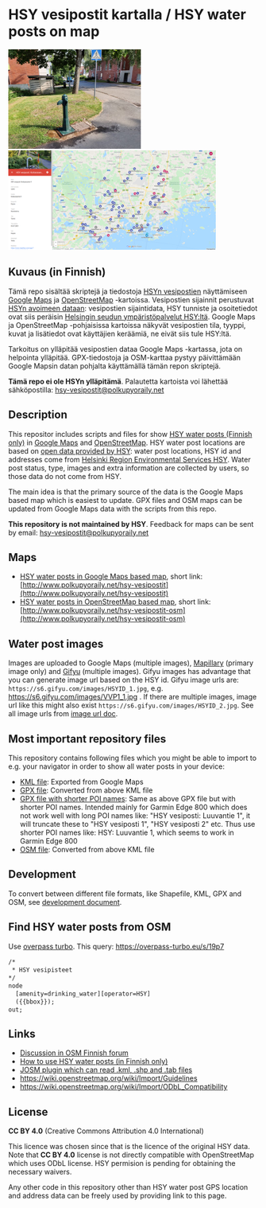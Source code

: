# HSY vesipostit kartalla / HSY water posts on map

<kbd><img src="images/promo/water-post-helsinki.jpg" alt="Vesiposti Helsingissä" height="200" /></kbd> <kbd><img src="images/promo/google-maps-screenshot.png" alt="Google Maps" height="200" /></kbd> 

## Kuvaus (in Finnish)

Tämä repo sisältää skriptejä ja tiedostoja [HSYn vesipostien](http://www.polkupyoraily.net/wiki/Vesipostit) näyttämiseen [Google Maps](https://www.google.com/maps/d/viewer?mid=1WeNhhtc9n4ypJ_X3bz5KpLppR5JNsk9A&usp=sharing) ja [OpenStreetMap](https://umap.openstreetmap.fr/fi/map/hsy-vesipostit_635042#11/60.2546/24.9918) -kartoissa.
Vesipostien sijainnit perustuvat [HSYn avoimeen dataan](https://www.hsy.fi/ymparistotieto/avoindata/avoin-data---sivut/paakaupunkiseudun-vesipostit/): vesipostien sijaintidata, HSY tunniste ja osoitetiedot ovat siis peräisin [Helsingin seudun ympäristöpalvelut HSY:ltä](https://www.hsy.fi/). Google Maps ja OpenStreetMap -pohjaisissa kartoissa näkyvät vesipostien tila, tyyppi, kuvat ja lisätiedot ovat käyttäjien keräämiä, ne eivät siis tule HSY:ltä.

Tarkoitus on ylläpitää vesipostien dataa Google Maps -kartassa, jota on helpointa ylläpitää. GPX-tiedostoja ja OSM-karttaa pystyy päivittämään Google Mapsin datan pohjalta käyttämällä tämän repon skriptejä.

**Tämä repo ei ole HSYn ylläpitämä**. Palautetta kartoista voi lähettää sähköpostilla: hsy-vesipostit@polkupyoraily.net

## Description

This repositor includes scripts and files for show [HSY water posts (Finnish only)](http://www.polkupyoraily.net/wiki/Vesipostit) in [Google Maps](https://www.google.com/maps/d/viewer?mid=1WeNhhtc9n4ypJ_X3bz5KpLppR5JNsk9A&usp=sharing) and [OpenStreetMap](https://umap.openstreetmap.fr/fi/map/hsy-vesipostit_635042#11/60.2546/24.9918). HSY water post locations are based on [open data provided by HSY](https://www.hsy.fi/ymparistotieto/avoindata/avoin-data---sivut/paakaupunkiseudun-vesipostit/): water post locations, HSY id and addresses come from [Helsinki Region Environmental Services HSY](https://www.hsy.fi/en/). Water post status, type, images and extra information are collected by users, so those data do not come from HSY.

The main idea is that the primary source of the data is the Google Maps based map which is easiest to update. GPX files and OSM maps can be updated from Google Maps data with the scripts from this repo.

**This repository is not maintained by HSY**. Feedback for maps can be sent by email: hsy-vesipostit@polkupyoraily.net

## Maps

* [HSY water posts in Google Maps based map](https://www.google.com/maps/d/viewer?mid=1WeNhhtc9n4ypJ_X3bz5KpLppR5JNsk9A&usp=sharing), short link: [http://www.polkupyoraily.net/hsy-vesipostit](http://www.polkupyoraily.net/hsy-vesipostit)
* [HSY water posts in OpenStreetMap based map](https://umap.openstreetmap.fr/fi/map/hsy-vesipostit_635042#11/60.2546/24.9918), short link: [http://www.polkupyoraily.net/hsy-vesipostit-osm](http://www.polkupyoraily.net/hsy-vesipostit-osm)

## Water post images

Images are uploaded to Google Maps (multiple images), [Mapillary](https://www.mapillary.com/) (primary image only) and [Gifyu](https://gifyu.com/album/gMS) (multiple images). Gifyu images has advantage that you can generate image url based on the HSY id. Gifyu image urls are: `https://s6.gifyu.com/images/HSYID_1.jpg`, e.g. https://s6.gifyu.com/images/VVP1_1.jpg . If there are multiple images, image url like this might also exist `https://s6.gifyu.com/images/HSYID_2.jpg`. See all image urls from [image url doc](./image-urls.md).

## Most important repository files

This repository contains following files which you might be able to import to e.g. your navigator in order to show all water posts in your device:
* [KML file](google-maps-export.kml): Exported from Google Maps
* [GPX file](google-maps-export.gpx): Converted from above KML file
* [GPX file with shorter POI names](google-maps-export-garmin-edge-800.gpx): Same as above GPX file but with shorter POI names. Intended mainly for Garmin Edge 800 which does not work well with long POI names like: "HSY vesiposti: Luuvantie 1", it will truncate these to "HSY vesiposti 1", "HSY vesiposti 2" etc. Thus use shorter POI names like: HSY: Luuvantie 1, which seems to work in Garmin Edge 800
* [OSM file](google-maps-export.osm): Converted from above KML file

## Development

To convert between different file formats, like Shapefile, KML, GPX and OSM, see [development document](./development.md).

## Find HSY water posts from OSM

Use [overpass turbo](https://overpass-turbo.eu/). This query: https://overpass-turbo.eu/s/19p7
```
/* 
 * HSY vesipisteet
*/
node
  [amenity=drinking_water][operator=HSY]
  ({{bbox}});
out;
```

## Links

* [Discussion in OSM Finnish forum](https://forum.openstreetmap.org/viewtopic.php?id=73183)
* [How to use HSY water posts (in Finnish only)](http://www.polkupyoraily.net/wiki/Vesipostit)
* [JOSM plugin which can read .kml, .shp and .tab files](https://wiki.openstreetmap.org/wiki/JOSM/Plugins/OpenData)
* https://wiki.openstreetmap.org/wiki/Import/Guidelines
* https://wiki.openstreetmap.org/wiki/Import/ODbL_Compatibility

## License

**CC BY 4.0** (Creative Commons Attribution 4.0 International)

This licence was chosen since that is the licence of the original HSY data. Note that **CC BY 4.0** license is not directly compatible with OpenStreetMap which
uses ODbL license. HSY permision is pending for obtaining the necessary waivers. 

Any other code in this repository other than HSY water post GPS location and address data can be freely used by providing link to this page.
